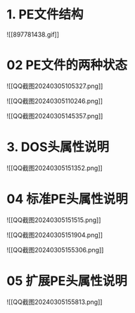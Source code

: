 # 1. PE文件结构
![[897781438.gif]]

# 02 PE文件的两种状态

![[QQ截图20240305105327.png]]


![[QQ截图20240305110246.png]]

![[QQ截图20240305145357.png]]

# 3. DOS头属性说明

![[QQ截图20240305151352.png]]

# 04 标准PE头属性说明
![[QQ截图20240305151515.png]]



![[QQ截图20240305151904.png]]


![[QQ截图20240305155306.png]]

# 05 扩展PE头属性说明
![[QQ截图20240305155813.png]]